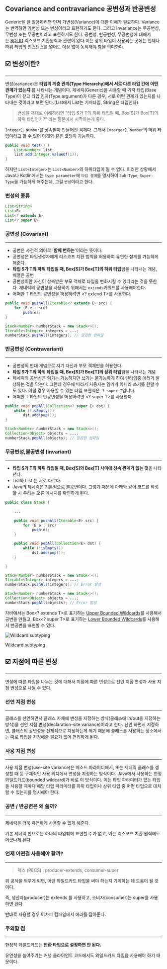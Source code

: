 ## **Covariance and contravariance 공변성과 반공변성**

Generic을 잘 활용하려면 먼저 가변성(Variance)에 대한 이해가 필요하다. Variance는 번역하면 가변성 또는 변성이라고 표현하기도 한다. 그리고 Invariance는 무공변성, 무변성 또는 무공변이라고 표현하기도 한다. 공변성, 반공변성, 무공변성에 대해서는 [SOLID](https://www.notion.so/solid-000a9df8ce4d4eb0ae90999e03564bc7)  리스코프 치환원칙과 관련이 있다.이는 상위 타입이 사용되는 곳에는 언제나 하위 타입의 인스턴스를 넣어도 이상 없이 동작해야 함을 의미한다. 

## ☑️ 변성이란?

---

변성(variance)은 **타입의 계층 관계(Type Hierarchy)에서 서로 다른 타입 간에 어떤 관계가 있는지**
를 나타내는 개념이다. 제네릭(Generic)을 사용할 때 기저 타입(Base Type)이 같고 타입 인자(Type argument)가 다른 경우, 서로 어떤 관계가 있는지를 나타내는 것이라고 보면 된다.(List<String>에서 List는 기저타입, String은 타입인자)

> 변성을 제대로 이해하려면 "타입 S가 T의 하위 타입일 때, Box[S]가 Box[T]의 하위 타입인가?" 라는 질문에서 시작하는게 좋다.
> 

`Integer`는 `Number`를 상속받아 만들어진 객체다. 그래서 `Interger`는 `Number`의 하위 타입이라고 할 수 있어 아래와 같은 코딩이 가능하다.

```java
public void test() {
    List<Number> list;
    list.add(Integer.valueOf(1));
}
```

하지만 `List<Integer>`는 `List<Number>`의 하위타입이 될 수 없다. 이러한 상황에서 Java나 Kotlin에서는 `type parameter`에 `타입 경계`를 명시하여 `Sub-Type`, `Super-Type`을 가능하게 해주는데, 그걸 `변성`이라고 한다.

### 변성의 종류

```java
List<String>
List<E>
List<? extends E>
List<? super E>
```

### 공변성 (Covariant)

---

- 공변은 사전적 의미로 '**함께 변하는**'이라는 뜻이다.
- 공변성은 타입생성자에게 리스코프 치환 법칙을 허용하여 유연한 설계를 가능하게 해준다.
- **타입 S가 T의 하위 타입일 때, Box[S]가 Box[T]의 하위 타입**임을 나타내는 개념, 배열은 공변
- 공변성이란 자신이 상속받은 부모 객체로 타입을 변화시킬 수 있다라는 것을 뜻한다. 제네릭의 공변성을 사용하기 위해서는 `extends`키워드를 사용해야한다.
- 어떠한 T 타입의 공변성을 허용하려면 <? extend T>를 사용한다.

```java
public void pushAll(Iterable<? extends E> src) {
	for (E e : src)
    	push(e);
}

Stack<Number> numberStack = new Stack<>();
Iterable<Integer> integers = ...;
numberStack.pushAll(integers); // 깔끔한 컴파일
```

### 반공변성 (Contravariant)

---

- 공변성의 반대 개념으로 자기 자신과 부모 객체만을 허용한다.
- **타입 S가 T의 하위 타입일 때, Box[S]가 Box[T]의 상위 타입**임을 나타내는 개념
- 제네릭의 공변성은 읽기는 가능하지만 쓰기는 불가능하게 하여 런타임중 에러가 발생하는 것을 막는다. 그런데 경우에 따라서 사용자는 읽기가 아니라 쓰기를 원할 수도 있다. 이럴 경우 사용할 수 있는 타입 표현식은
 `? super T`입니다.
- 어떠한 T 타입의 반공변성을 허용하려면 <? super T>를 사용한다.

```java
public void popAll(Collection<? super E> dst) {
    while (!isEmpty())
        dst.add(pop());
}

Stack<Number> numberStack = new Stack<>();
Collection<Object> objects = ...;
numberStack.popAll(objects); // 깔끔한 컴파일
```

### 무공변성,불공변성 (invariant)

---

- **타입 S가 T의 하위 타입일 때, Box[S]와 Box[T] 사이에 상속 관계가 없는 것**을 나타낸다.
- List<Integer>와 List<Number> 는 서로 다르다.
- Java의 제네릭은 기본적으로 불공변이다. 그렇기 때문에 아래와 같이 코드를 작성할 시 우리는 오류 메시지를 확인하게 된다.

```java
public class Stack {

	...
    
    public void pushAll(Iterable<E> src) {
        for (E e : src)
            push(e);
    }

    public void popAll(Collection<E> dst) {
        while (!isEmpty())
            dst.add(pop());
    }   

}

Stack<Number> numberStack = new Stack<>();
Iterable<Integer> integers = ...;
numberStack.pushAll(integers); // Error 발생

Stack<Number> numberStack = new Stack<>();
Collection<Object> objects = ...;
numberStack.popAll(objects); // Error 발생
```

자바에서는 Box<? extends T>로 표기하는 [Upper Bounded Wildcards](https://docs.oracle.com/javase/tutorial/java/generics/upperBounded.html)를 사용해서 공변을 만들고, 
Box<? super T>로 표기하는 [Lower Bounded Wildcards](https://docs.oracle.com/javase/tutorial/java/generics/lowerBounded.html)를 사용해서 반공변을 표현할 수 있다.

![Wildcard subtyping](https://s3-us-west-2.amazonaws.com/secure.notion-static.com/bf817e7f-e17a-43a3-8839-700a67b7caf0/Untitled.png)

Wildcard subtyping

## ☑️ 지점에 따른 변성

---

변성에 따른 타입을 나누는 것에 대해서 지점에 따른 변성으로 선언 지점 변성과 사용 지점 변성으로 나뉠 수 있다.

### 선언 지점 변성

---

클래스를 선언하면서 클래스 자체에 변성을 지정하는 방식(클래스에 in/out을 지정하는 방식)을 선언 지점 변성(declaration-site variance)이라고 한다. 선언 하면서 지정하면, 클래스의 공변성을 전체적으로 지정하는게 되기 때문에 클래스를 사용하는 장소에서는 따로 타입을 지정해줄 필요가 없어 편리하게 된다.

### 사용 지점 변성

---

사용 지점 변성(use-site variance)은 메소드 파라미터에서, 또는 제네릭 클래스를 생성할 때 등 구체적인 사용 위치에서 변성을 지정하는 방식이다. Java에서 사용하는 한정 와일드카드(bounded wildcard)가 바로 이 방식이다. 이는 타입 파라미터가 있는 타입을 사용할 때마다 해당 타입 파라미터를 하위 타입이나 상위 타입 중 어떤 타입으로 대치할 수 있는지를 명시해야 한다.

### **공변 / 반공변은 왜 쓸까?**

---

제네릭을 더욱 유연하게 사용할 수 있게 해준다.

기본 제네릭 만으로는 하나의 타입밖에 표현할 수가 없고, 이는 리스코프 치환 원칙에도 어긋나게 된다.

### **언제 어떤걸 사용해야 할까?**

---

> 펙스 (PECS) : producer-extends, consumer-super
> 

위 공식을 외우게 되면, 어떤 와일드카드 타입을 써야 하는지 기억하는 데 도움이 될 것이다.

즉, 생산자(producer)는 extends 를 사용하고, 소비자(consumer)는 super를 사용하면 된다.

반대로 사용할 경우 어차피 컴파일에서 에러를 잡아준다.

### **주의할 점**

---

한정적 와일드카드는 **반환 타입으로 설정하면 안 된다.**

유연성을 높여주기는 커녕 클라이언트 코드에서도 와일드카드 타입을 사용해야 하기 때문이다.
